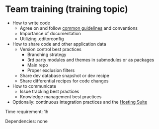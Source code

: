 # Team training (training topic)



- How to write code
	- Agree on and follow [common guidelines](../../DevelopmentGuidelines/) and conventions
	- Importance of documentation
	- Utilizing .editorconfig
- How to share code and other application data
	- Version control best practices
		- Branching strategy
		- 3rd party modules and themes in submodules or as packages
		- Main repo
		- Proper exclusion filters
	- Share dev database snapshot or dev recipe
	- Share differential recipes for code changes
- How to communicate
	- Issue tracking best practices
	- Knowledge management best practices
- Optionally: continuous integration practices and the [Hosting Suite](https://dotnest.com/knowledge-base/topics/lombiq-hosting-suite)

Time requirement: 1h

Dependencies: none